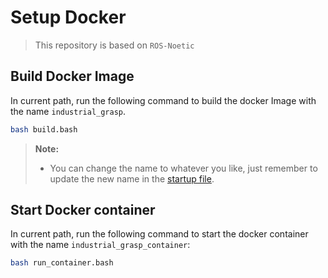 # Setup Docker

> This repository is based on `ROS-Noetic` 

## Build Docker Image
In current path, run the following command to build the docker Image with the name `industrial_grasp`.

```bash
bash build.bash
```

> **Note:**
> - You can change the name to whatever you like, just remember to update the new name in the [startup file](run_container.bash).

## Start Docker container
In current path, run the following command to start the docker container with the name `industrial_grasp_container`:
```bash
bash run_container.bash
```